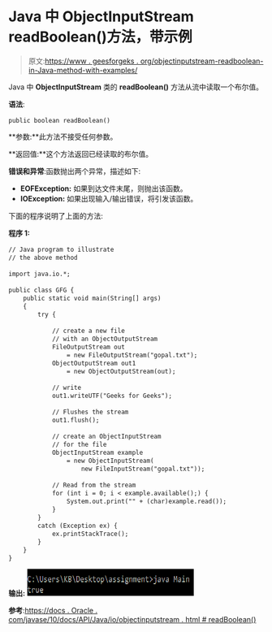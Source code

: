 # Java 中 ObjectInputStream readBoolean()方法，带示例

> 原文:[https://www . geesforgeks . org/objectinputstream-readboolean-in-Java-method-with-examples/](https://www.geeksforgeeks.org/objectinputstream-readboolean-method-in-java-with-examples/)

Java 中 **ObjectInputStream** 类的 **readBoolean()** 方法从流中读取一个布尔值。

**语法**:

```
public boolean readBoolean()
```

**参数:**此方法不接受任何参数。

**返回值:**这个方法返回已经读取的布尔值。

**错误和异常**:函数抛出两个异常，描述如下:

*   **EOFException:** 如果到达文件末尾，则抛出该函数。
*   **IOException:** 如果出现输入/输出错误，将引发该函数。

下面的程序说明了上面的方法:

**程序 1:**

```
// Java program to illustrate
// the above method

import java.io.*;

public class GFG {
    public static void main(String[] args)
    {
        try {

            // create a new file
            // with an ObjectOutputStream
            FileOutputStream out
                = new FileOutputStream("gopal.txt");
            ObjectOutputStream out1
                = new ObjectOutputStream(out);

            // write
            out1.writeUTF("Geeks for Geeks");

            // Flushes the stream
            out1.flush();

            // create an ObjectInputStream
            // for the file
            ObjectInputStream example
                = new ObjectInputStream(
                    new FileInputStream("gopal.txt"));

            // Read from the stream
            for (int i = 0; i < example.available();) {
                System.out.print("" + (char)example.read());
            }
        }
        catch (Exception ex) {
            ex.printStackTrace();
        }
    }
}
```

**输出:**
![](img/e2b8451c463695f7d139237ae2278e99.png)

**参考**:[https://docs . Oracle . com/javase/10/docs/API/Java/io/objectinputstream . html # readBoolean()](https://docs.oracle.com/javase/10/docs/api/java/io/ObjectInputStream.html#readBoolean())